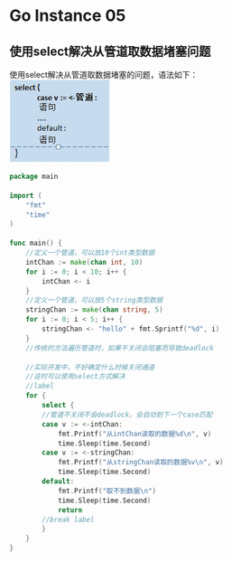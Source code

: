 # Go Instance 05

<!--mores-->
## 使用select解决从管道取数据堵塞问题
使用select解决从管道取数据堵塞的问题，语法如下：
!["select语法"](/images/instance05-01.png "select语法")
```go
package main

import (
	"fmt"
	"time"
)

func main() {
	//定义一个管道，可以放10个int类型数据
	intChan := make(chan int, 10)
	for i := 0; i < 10; i++ {
		intChan <- i
	}
	//定义一个管道，可以放5个string类型数据
	stringChan := make(chan string, 5)
	for i := 0; i < 5; i++ {
		stringChan <- "hello" + fmt.Sprintf("%d", i)
	}
	//传统的方法遍历管道时，如果不关闭会阻塞而导致deadlock

	//实际开发中，不好确定什么时候关闭通道
	//这时可以使用select方式解决
	//label
	for {
		select {
		//管道不关闭不会deadlock，会自动到下一个case匹配
		case v := <-intChan:
			fmt.Printf("从intChan读取的数据%d\n", v)
			time.Sleep(time.Second)
		case v := <-stringChan:
			fmt.Printf("从stringChan读取的数据%v\n", v)
			time.Sleep(time.Second)
		default:
			fmt.Printf("取不到数据\n")
			time.Sleep(time.Second)
			return
		//break label
		}
	}
}

```
